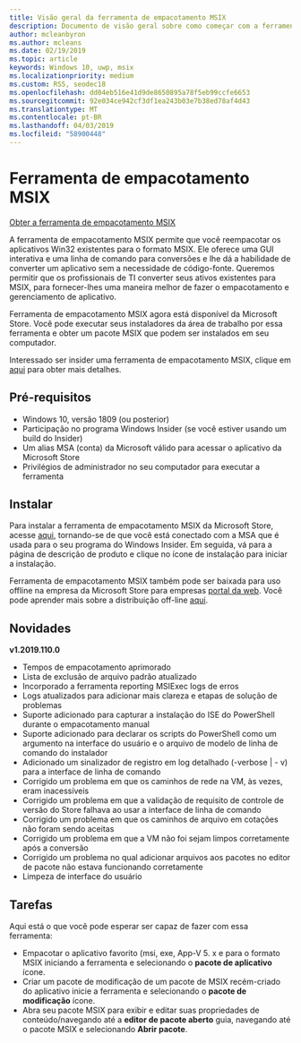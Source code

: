 ```yaml
---
title: Visão geral da ferramenta de empacotamento MSIX
description: Documento de visão geral sobre como começar com a ferramenta de empacotamento Msix
author: mcleanbyron
ms.author: mcleans
ms.date: 02/19/2019
ms.topic: article
keywords: Windows 10, uwp, msix
ms.localizationpriority: medium
ms.custom: RS5, seodec18
ms.openlocfilehash: dd04eb516e41d9de8650895a78f5eb99ccfe6653
ms.sourcegitcommit: 92e034ce942cf3df1ea243b03e7b38ed78af4d43
ms.translationtype: MT
ms.contentlocale: pt-BR
ms.lasthandoff: 04/03/2019
ms.locfileid: "58900448"
---
```

# <a name="msix-packaging-tool"></a>Ferramenta de empacotamento MSIX 

<div class="nextstepaction"><p><a class="x-hidden-focus" href="https://www.microsoft.com/en-us/p/msix-packaging-tool/9n5lw3jbcxkf" data-linktype="external">Obter a ferramenta de empacotamento MSIX</a></p></div>

A ferramenta de empacotamento MSIX permite que você reempacotar os aplicativos Win32 existentes para o formato MSIX. Ele oferece uma GUI interativa e uma linha de comando para conversões e lhe dá a habilidade de converter um aplicativo sem a necessidade de código-fonte. Queremos permitir que os profissionais de TI converter seus ativos existentes para MSIX, para fornecer-lhes uma maneira melhor de fazer o empacotamento e gerenciamento de aplicativo.

Ferramenta de empacotamento MSIX agora está disponível da Microsoft Store. Você pode executar seus instaladores da área de trabalho por essa ferramenta e obter um pacote MSIX que podem ser instalados em seu computador.

Interessado ser insider uma ferramenta de empacotamento MSIX, clique em [aqui](packaging-tool/insider-program.md) para obter mais detalhes.

## <a name="prerequisites"></a>Pré-requisitos

- Windows 10, versão 1809 (ou posterior)
- Participação no programa Windows Insider (se você estiver usando um build do Insider)
- Um alias MSA (conta) da Microsoft válido para acessar o aplicativo da Microsoft Store 
- Privilégios de administrador no seu computador para executar a ferramenta
 
 ## <a name="install"></a>Instalar
 
Para instalar a ferramenta de empacotamento MSIX da Microsoft Store, acesse [aqui](https://www.microsoft.com/en-us/p/msix-packaging-tool/9n5lw3jbcxkf), tornando-se de que você está conectado com a MSA que é usada para o seu programa do Windows Insider. Em seguida, vá para a página de descrição de produto e clique no ícone de instalação para iniciar a instalação.

Ferramenta de empacotamento MSIX também pode ser baixada para uso offline na empresa da Microsoft Store para empresas [portal da web](https://businessstore.microsoft.com/). Você pode aprender mais sobre a distribuição off-line [aqui](https://docs.microsoft.com/en-us/microsoft-store/distribute-offline-apps#download-an-offline-licensed-app).

 
 ## <a name="whats-new"></a>Novidades
 **v1.2019.110.0**
- Tempos de empacotamento aprimorado 
- Lista de exclusão de arquivo padrão atualizado
- Incorporado a ferramenta reporting MSIExec logs de erros
- Logs atualizados para adicionar mais clareza e etapas de solução de problemas
- Suporte adicionado para capturar a instalação do ISE do PowerShell durante o empacotamento manual
- Suporte adicionado para declarar os scripts do PowerShell como um argumento na interface do usuário e o arquivo de modelo de linha de comando do instalador
- Adicionado um sinalizador de registro em log detalhado (-verbose | - v) para a interface de linha de comando
- Corrigido um problema em que os caminhos de rede na VM, às vezes, eram inacessíveis
- Corrigido um problema em que a validação de requisito de controle de versão do Store falhava ao usar a interface de linha de comando
- Corrigido um problema em que os caminhos de arquivo em cotações não foram sendo aceitas
- Corrigido um problema em que a VM não foi sejam limpos corretamente após a conversão
- Corrigido um problema no qual adicionar arquivos aos pacotes no editor de pacote não estava funcionando corretamente
- Limpeza de interface do usuário 


 ## <a name="tasks"></a>Tarefas
 
Aqui está o que você pode esperar ser capaz de fazer com essa ferramenta:
 
- Empacotar o aplicativo favorito (msi, exe, App-V 5. x e para o formato MSIX iniciando a ferramenta e selecionando o **pacote de aplicativo** ícone.
- Criar um pacote de modificação de um pacote de MSIX recém-criado do aplicativo inicie a ferramenta e selecionando o **pacote de modificação** ícone. 
- Abra seu pacote MSIX para exibir e editar suas propriedades de conteúdo/navegando até a **editor de pacote aberto** guia, navegando até o pacote MSIX e selecionando **Abrir pacote**.

